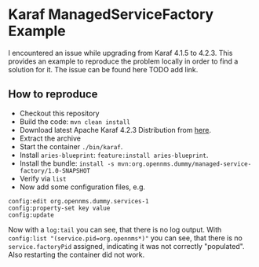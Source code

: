 # Karaf ManagedServiceFactory Example
I encountered an issue while upgrading from Karaf 4.1.5 to 4.2.3. 
This provides an example to reproduce the problem locally in order to find a solution for it.
The issue can be found here TODO add link.

## How to reproduce

- Checkout this repository
- Build the code: `mvn clean install`
- Download latest Apache Karaf 4.2.3 Distribution from [here](http://www.apache.org/dyn/closer.lua/karaf/4.2.3/apache-karaf-4.2.3.tar.gz).
- Extract the archive
- Start the container `./bin/karaf`.
- Install `aries-blueprint`: `feature:install aries-blueprint`.
- Install the bundle: `install -s mvn:org.opennms.dummy/managed-service-factory/1.0-SNAPSHOT`
- Verify via `list`
- Now add some configuration files, e.g.

```
config:edit org.opennms.dummy.services-1
config:property-set key value
config:update
```

Now with a `log:tail` you can see, that there is no log output.
With `config:list "(service.pid=org.opennms*)"` you can see, that there is no `service.factoryPid` assigned, indicating it was not correctly "populated". Also restarting the container did not work.
